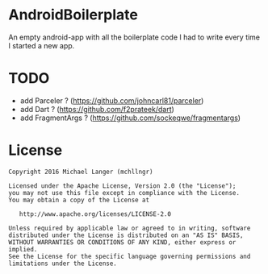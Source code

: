 # AndroidBoilerplate
An empty android-app with all the boilerplate code I had to write every time I started a new app.

# TODO
- add Parceler ? (https://github.com/johncarl81/parceler)
- add Dart ? (https://github.com/f2prateek/dart)
- add FragmentArgs ? (https://github.com/sockeqwe/fragmentargs)

# License

```
Copyright 2016 Michael Langer (mchllngr)

Licensed under the Apache License, Version 2.0 (the "License");
you may not use this file except in compliance with the License.
You may obtain a copy of the License at

   http://www.apache.org/licenses/LICENSE-2.0

Unless required by applicable law or agreed to in writing, software
distributed under the License is distributed on an "AS IS" BASIS,
WITHOUT WARRANTIES OR CONDITIONS OF ANY KIND, either express or implied.
See the License for the specific language governing permissions and
limitations under the License.
```
